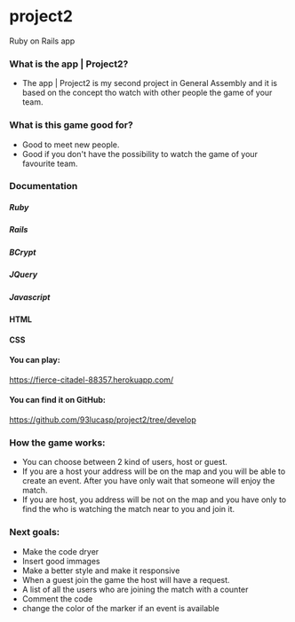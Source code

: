 # project2
Ruby on Rails app

### What is the app | Project2?


 * The app | Project2 is my second project in General Assembly and it is based on the concept tho watch with other people the game of your team.
 
### What is this game good for?
 
 * Good to meet new people.
 * Good if you don't have the possibility to watch the game of your favourite team.
  

 ### Documentation
 ##### Ruby
 ##### Rails
 ##### BCrypt
 ##### JQuery
 ##### Javascript
 ####  HTML
 #### CSS

#### You can play:
<https://fierce-citadel-88357.herokuapp.com/>
#### You can find it on GitHub:
<https://github.com/93lucasp/project2/tree/develop>


### How the game works:
* You can choose between 2 kind of users, host or guest.
* If you are a host your address will be on the map and you will be able to create an event. After you have only wait that someone will enjoy the match.
* If you are host, you address will be not on the map and you have only to find the who is watching the match near to you and join it.

### Next goals: 
* Make the code dryer
* Insert good immages
* Make a better style and make it responsive
* When a guest join the game the host will have a request.
* A list of all the users who are joining the match with a counter
* Comment the code
* change the color of the marker if an event is available
